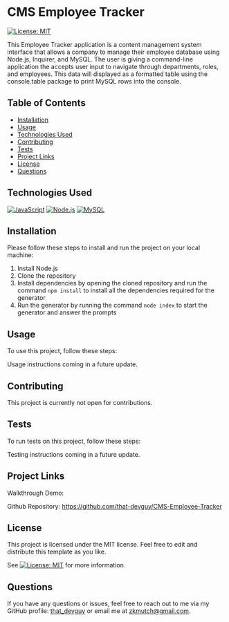 # CMS Employee Tracker
[![License: MIT](https://img.shields.io/badge/License-MIT-yellow.svg)](https://opensource.org/licenses/MIT)
  
This Employee Tracker application is a content management system interface that allows a company to manage their employee database using Node.js, Inquirer, and MySQL. The user is giving a command-line application the accepts user input to navigate through departments, roles, and employees. This data will displayed as a formatted table using the console.table package to print MySQL rows into the console.
  
  
## Table of Contents

- [Installation](#installation)
- [Usage](#usage)
- [Technologies Used](#technologies-used)
- [Contributing](#contributing)
- [Tests](#tests)
- [Project Links](#project-links)
- [License](#license)
- [Questions](#questions)

## Technologies Used

[![JavaScript](https://img.shields.io/badge/JavaScript-ES6+-yellow)](https://www.ecma-international.org/ecma-262/)
[![Node.js](https://img.shields.io/badge/Node.js-v14.15.5-green)](https://nodejs.org/)
[![MySQL](https://img.shields.io/badge/MySQL-v8.0-blue)](https://www.mysql.com/)

## Installation

Please follow these steps to install and run the project on your local machine:

1. Install Node.js
2. Clone the repository
3. Install dependencies by opening the cloned repository and run the command `npm install` to install all the dependencies required for the generator
4. Run the generator by running the command `node index` to start the generator and answer the prompts
  
## Usage
  
To use this project, follow these steps:

Usage instructions coming in a future update.

## Contributing

This project is currently not open for contributions.

## Tests

To run tests on this project, follow these steps:

Testing instructions coming in a future update.
  
## Project Links
  
Walkthrough Demo:

Github Repository: https://github.com/that-devguy/CMS-Employee-Tracker

## License

This project is licensed under the MIT license. Feel free to edit and distribute this template as you like.

See [![License: MIT](https://img.shields.io/badge/License-MIT-yellow.svg)](https://opensource.org/licenses/MIT) for more information.

## Questions

If you have any questions or issues, feel free to reach out to me via my GitHub profile: [that_devguy](https://github.com/that_devguy) or email me at zkmutch@gmail.com.

